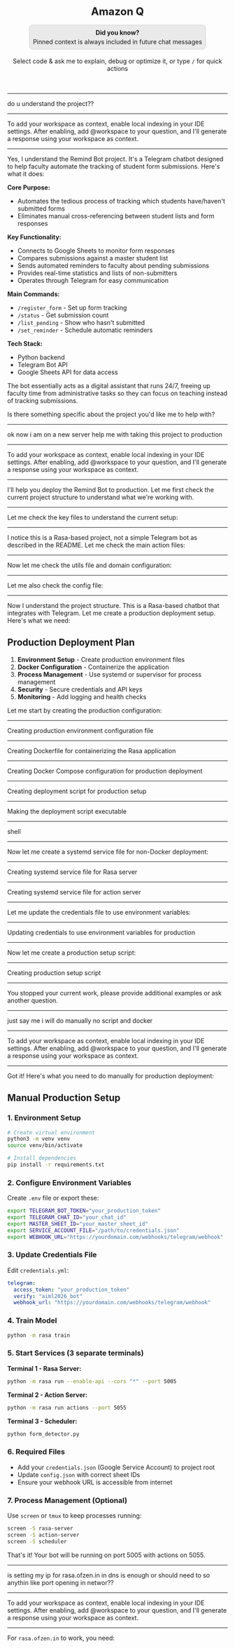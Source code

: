 <div style="display: flex; flex-direction: column; align-items: center; justify-content: center; text-align: center; padding: 200px 0 20px 0;">

<div style="font-size: 24px; margin-bottom: 12px;"><strong>Amazon Q</strong></div>
<div style="background: rgba(128, 128, 128, 0.15); border: 1px solid rgba(128, 128, 128, 0.25); border-radius: 8px; padding: 8px; margin: 4px 0; text-align: center;">
<div style="font-size: 14px; margin-bottom: 4px;"><strong>Did you know?</strong></div>
<div>Pinned context is always included in future chat messages</div>
</div>

Select code & ask me to explain, debug or optimize it, or type `/` for quick actions

</div>

---

do u understand the project??

---


To add your workspace as context, enable local indexing in your IDE settings. After enabling, add @workspace to your question, and I'll generate a response using your workspace as context.

---


Yes, I understand the Remind Bot project. It's a Telegram chatbot designed to help faculty automate the tracking of student form submissions. Here's what it does:

**Core Purpose:**
- Automates the tedious process of tracking which students have/haven't submitted forms
- Eliminates manual cross-referencing between student lists and form responses

**Key Functionality:**
- Connects to Google Sheets to monitor form responses
- Compares submissions against a master student list
- Sends automated reminders to faculty about pending submissions
- Provides real-time statistics and lists of non-submitters
- Operates through Telegram for easy communication

**Main Commands:**
- `/register_form` - Set up form tracking
- `/status` - Get submission count
- `/list_pending` - Show who hasn't submitted
- `/set_reminder` - Schedule automatic reminders

**Tech Stack:**
- Python backend
- Telegram Bot API
- Google Sheets API for data access

The bot essentially acts as a digital assistant that runs 24/7, freeing up faculty time from administrative tasks so they can focus on teaching instead of tracking submissions.

Is there something specific about the project you'd like me to help with?

---

ok now i am on a new server help me with taking this project to production

---


To add your workspace as context, enable local indexing in your IDE settings. After enabling, add @workspace to your question, and I'll generate a response using your workspace as context.

---


I'll help you deploy the Remind Bot to production. Let me first check the current project structure to understand what we're working with.

---


Let me check the key files to understand the current setup:

---


I notice this is a Rasa-based project, not a simple Telegram bot as described in the README. Let me check the main action files:

---


Now let me check the utils file and domain configuration:

---


Let me also check the config file:

---


Now I understand the project structure. This is a Rasa-based chatbot that integrates with Telegram. Let me create a production deployment setup. Here's what we need:

## Production Deployment Plan

1. **Environment Setup** - Create production environment files
2. **Docker Configuration** - Containerize the application
3. **Process Management** - Use systemd or supervisor for process management
4. **Security** - Secure credentials and API keys
5. **Monitoring** - Add logging and health checks

Let me start by creating the production configuration:

---

Creating production environment configuration file

---

Creating Dockerfile for containerizing the Rasa application

---

Creating Docker Compose configuration for production deployment

---

Creating deployment script for production setup

---

Making the deployment script executable

---

shell

---


Now let me create a systemd service file for non-Docker deployment:

---

Creating systemd service file for Rasa server

---

Creating systemd service file for action server

---


Let me update the credentials file to use environment variables:

---

Updating credentials to use environment variables for production

---


Now let me create a production setup script:

---

Creating production setup script

---

You stopped your current work, please provide additional examples or ask another question.

---

just say me i will do manually no script and docker

---


To add your workspace as context, enable local indexing in your IDE settings. After enabling, add @workspace to your question, and I'll generate a response using your workspace as context.

---


Got it! Here's what you need to do manually for production deployment:

## Manual Production Setup

### 1. **Environment Setup**
```bash
# Create virtual environment
python3 -m venv venv
source venv/bin/activate

# Install dependencies
pip install -r requirements.txt
```

### 2. **Configure Environment Variables**
Create `.env` file or export these:
```bash
export TELEGRAM_BOT_TOKEN="your_production_token"
export TELEGRAM_CHAT_ID="your_chat_id"
export MASTER_SHEET_ID="your_master_sheet_id"
export SERVICE_ACCOUNT_FILE="/path/to/credentials.json"
export WEBHOOK_URL="https://yourdomain.com/webhooks/telegram/webhook"
```

### 3. **Update Credentials File**
Edit `credentials.yml`:
```yaml
telegram:
  access_token: "your_production_token"
  verify: "aiml2026_bot"
  webhook_url: "https://yourdomain.com/webhooks/telegram/webhook"
```

### 4. **Train Model**
```bash
python -m rasa train
```

### 5. **Start Services** (3 separate terminals)

**Terminal 1 - Rasa Server:**
```bash
python -m rasa run --enable-api --cors "*" --port 5005
```

**Terminal 2 - Action Server:**
```bash
python -m rasa run actions --port 5055
```

**Terminal 3 - Scheduler:**
```bash
python form_detector.py
```

### 6. **Required Files**
- Add your `credentials.json` (Google Service Account) to project root
- Update `config.json` with correct sheet IDs
- Ensure your webhook URL is accessible from internet

### 7. **Process Management** (Optional)
Use `screen` or `tmux` to keep processes running:
```bash
screen -S rasa-server
screen -S action-server  
screen -S scheduler
```

That's it! Your bot will be running on port 5005 with actions on 5055.

---

is setting my ip for rasa.ofzen.in in dns is enough or should need to so anythin like port opening in networ??

---


To add your workspace as context, enable local indexing in your IDE settings. After enabling, add @workspace to your question, and I'll generate a response using your workspace as context.

---


For `rasa.ofzen.in` to work, you need:

## DNS + Network Setup

### 1. **DNS** ✅ (You mentioned this)
- Point `rasa.ofzen.in` to your server IP

### 2. **Port Configuration** ⚠️ (You need this)
```bash
# Open ports in firewall
sudo ufw allow 80
sudo ufw allow 443
sudo ufw allow 5005
```

### 3. **Reverse Proxy** (Recommended)
Install nginx:
```bash
sudo apt install nginx
```

Create `/etc/nginx/sites-available/rasa.ofzen.in`:
```nginx
server {
    listen 80;
    server_name rasa.ofzen.in;
    
    location / {
        proxy_pass http://localhost:5005;
        proxy_set_header Host $host;
        proxy_set_header X-Real-IP $remote_addr;
    }
}
```

Enable site:
```bash
sudo ln -s /etc/nginx/sites-available/rasa.ofzen.in /etc/nginx/sites-enabled/
sudo nginx -t
sudo systemctl reload nginx
```

### 4. **SSL Certificate** (For HTTPS)
```bash
sudo apt install certbot python3-certbot-nginx
sudo certbot --nginx -d rasa.ofzen.in
```

**Result:** Your webhook URL `https://rasa.ofzen.in/webhooks/telegram/webhook` will work properly.

Without the reverse proxy, you'd need to use `http://rasa.ofzen.in:5005/webhooks/telegram/webhook` and open port 5005 directly.

---

for this project to work does it require??

---


To add your workspace as context, enable local indexing in your IDE settings. After enabling, add @workspace to your question, and I'll generate a response using your workspace as context.

---


For this Remind Bot project to work, you need:

## Required Components

### 1. **Google Cloud Setup**
- Google Cloud Project with APIs enabled:
  - Google Sheets API
  - Google Drive API
  - Google Forms API
- Service Account with `credentials.json`
- Google Sheets with proper sharing permissions

### 2. **Telegram Setup**
- Bot token (you have: `8205206073:AAHV-d3ikOEm6Wy6K7zHXGw3ysbtU6skuog`)
- Chat ID for the group where reminders are sent
- Webhook URL accessible from internet

### 3. **Server Requirements**
- Python 3.8+
- Internet connection
- Domain pointing to server IP
- Ports 80/443 open (for webhook)
- SSL certificate (Telegram requires HTTPS for webhooks)

### 4. **Data Setup**
- Master Google Sheet with student list (Roll, Name columns)
- Form response sheets to track

### 5. **Network**
- DNS: `rasa.ofzen.in` → your server IP ✅
- Firewall: Allow ports 80, 443
- Reverse proxy (nginx) for HTTPS
- SSL certificate for webhook to work

**Bottom line:** Yes, you need the full network setup (DNS + ports + SSL) because Telegram webhooks require HTTPS URLs that are publicly accessible.

---

doo i need to peoxy 5005 to 80(rasa.ofzen.in)

---


To add your workspace as context, enable local indexing in your IDE settings. After enabling, add @workspace to your question, and I'll generate a response using your workspace as context.

---


**Yes, you need to proxy port 5005 to port 80/443.**

Here's why:

- Your webhook URL is `https://rasa.ofzen.in/webhooks/telegram/webhook`
- Rasa runs on port 5005 by default
- HTTPS uses port 443 (HTTP uses port 80)
- Telegram expects the webhook to be accessible via standard HTTPS port

## Nginx Config for `rasa.ofzen.in`:

```nginx
server {
    listen 80;
    listen 443 ssl;
    server_name rasa.ofzen.in;
    
    location / {
        proxy_pass http://localhost:5005;
        proxy_set_header Host $host;
        proxy_set_header X-Real-IP $remote_addr;
    }
}
```

**Flow:**
1. Telegram sends webhook → `https://rasa.ofzen.in/webhooks/telegram/webhook` (port 443)
2. Nginx receives request on port 443
3. Nginx forwards to `localhost:5005` (your Rasa server)
4. Rasa processes and responds

Without the proxy, you'd have to use `https://rasa.ofzen.in:5005/webhooks/telegram/webhook` which requires opening port 5005 directly to the internet (less secure).

---

ok say me how to do it and add ssl cerificate to it

---


To add your workspace as context, enable local indexing in your IDE settings. After enabling, add @workspace to your question, and I'll generate a response using your workspace as context.

---


## Setup Nginx + SSL for rasa.ofzen.in

### 1. **Install Nginx**
```bash
sudo apt update
sudo apt install nginx
```

### 2. **Create Nginx Config**
```bash
sudo nano /etc/nginx/sites-available/rasa.ofzen.in
```

Add this content:
```nginx
server {
    listen 80;
    server_name rasa.ofzen.in;
    
    location / {
        proxy_pass http://localhost:5005;
        proxy_set_header Host $host;
        proxy_set_header X-Real-IP $remote_addr;
        proxy_set_header X-Forwarded-For $proxy_add_x_forwarded_for;
        proxy_set_header X-Forwarded-Proto $scheme;
    }
}
```

### 3. **Enable Site**
```bash
sudo ln -s /etc/nginx/sites-available/rasa.ofzen.in /etc/nginx/sites-enabled/
sudo nginx -t
sudo systemctl reload nginx
```

### 4. **Install Certbot & Get SSL**
```bash
sudo apt install certbot python3-certbot-nginx
sudo certbot --nginx -d rasa.ofzen.in
```

### 5. **Open Firewall**
```bash
sudo ufw allow 'Nginx Full'
sudo ufw allow ssh
sudo ufw enable
```

**Done!** Certbot automatically updates your nginx config to handle HTTPS on port 443 and redirects HTTP to HTTPS.

Your webhook `https://rasa.ofzen.in/webhooks/telegram/webhook` will now work with SSL.

---

do i need to expose 5055??

---


To add your workspace as context, enable local indexing in your IDE settings. After enabling, add @workspace to your question, and I'll generate a response using your workspace as context.

---


**No, don't expose port 5055 to the internet.**

Port 5055 is for the **action server** which only needs to communicate with the Rasa server (port 5005) locally.

## Port Usage:
- **5005** - Rasa server (proxied through nginx to 80/443)
- **5055** - Action server (internal communication only)

## Security Setup:
```bash
# Only allow nginx ports to internet
sudo ufw allow 'Nginx Full'
sudo ufw allow ssh

# Port 5055 stays internal - no firewall rule needed
# Rasa server talks to action server via localhost:5055
```

Your `endpoints.yml` already has the correct internal URL:
```yaml
action_endpoint:
  url: "http://localhost:5055/webhook"
```

**Summary:** Only expose 80/443 (nginx) to internet. Keep 5055 internal for security.

---

server and actions running fine but not working in telegram

---


To add your workspace as context, enable local indexing in your IDE settings. After enabling, add @workspace to your question, and I'll generate a response using your workspace as context.

---


Let's debug the Telegram webhook issue. Check these steps:

## 1. **Test Webhook URL**
```bash
curl -I https://rasa.ofzen.in/webhooks/telegram/webhook
```
Should return `200 OK` or `405 Method Not Allowed` (both are fine).

## 2. **Set Telegram Webhook**
```bash
curl -X POST "https://api.telegram.org/bot8205206073:AAHV-d3ikOEm6Wy6K7zHXGw3ysbtU6skuog/setWebhook" \
     -H "Content-Type: application/json" \
     -d '{"url": "https://rasa.ofzen.in/webhooks/telegram/webhook"}'
```

## 3. **Check Webhook Status**
```bash
curl "https://api.telegram.org/bot8205206073:AAHV-d3ikOEm6Wy6K7zHXGw3ysbtU6skuog/getWebhookInfo"
```

## 4. **Check Rasa Logs**
```bash
# In your Rasa server terminal, look for:
# - Webhook registration messages
# - Incoming message logs
# - Error messages
```

## 5. **Test Bot Response**
Send `/start` to your bot in Telegram and check if:
- Rasa server shows incoming request
- Action server shows any calls
- Bot responds

**Most common issues:**
- SSL certificate not working
- Webhook not set properly
- Firewall blocking requests
- Rasa not running on correct port

What do you see when you test the webhook URL?

---

curl -I https://rasa.ofzen.in/webhooks/telegram/webhook
HTTP/1.1 405 Method Not Allowed
Server: nginx/1.24.0 (Ubuntu)
Date: Sat, 06 Sep 2025 17:17:26 GMT
Content-Type: text/html; charset=utf-8
Content-Length: 777
Connection: keep-alive
Allow: GET, POST
Access-Control-Allow-Origin: *
Access-Control-Expose-Headers: filename
Access-Control-Allow-Credentials: true

---


To add your workspace as context, enable local indexing in your IDE settings. After enabling, add @workspace to your question, and I'll generate a response using your workspace as context.

---


Good! The webhook URL is working (405 is expected for HEAD request). Now set the webhook:

## Set Telegram Webhook
```bash
curl -X POST "https://api.telegram.org/bot8205206073:AAHV-d3ikOEm6Wy6K7zHXGw3ysbtU6skuog/setWebhook" \
     -H "Content-Type: application/json" \
     -d '{"url": "https://rasa.ofzen.in/webhooks/telegram/webhook"}'
```

## Check Webhook Status
```bash
curl "https://api.telegram.org/bot8205206073:AAHV-d3ikOEm6Wy6K7zHXGw3ysbtU6skuog/getWebhookInfo"
```

## If Still Not Working, Check:

1. **Rasa Server Logs** - Look for incoming webhook requests
2. **Test with POST**:
```bash
curl -X POST https://rasa.ofzen.in/webhooks/telegram/webhook \
     -H "Content-Type: application/json" \
     -d '{"message": {"text": "test"}}'
```

3. **Check if bot is added to group** and has proper permissions

Run the webhook setup commands and tell me what response you get.

---

pavan@rasa:~$ curl -X POST &quot;https://api.telegram.org/bot8205206073:AAHV-d3ikOEm6Wy6K7zHXGw3ysbtU6skuog/setWebhook&quot; \
     -H &quot;Content-Type: application/json&quot; \
     -d &#39;{&quot;url&quot;: &quot;https://rasa.ofzen.in/webhooks/telegram/webhook&quot;}&#39;
{&quot;ok&quot;:true,&quot;result&quot;:true,&quot;description&quot;:&quot;Webhook is already set&quot;}pavan@rasa:~$ 
pavan@rasa:~$ 
pavan@rasa:~$ 
pavan@rasa:~$ curl &quot;https://api.telegram.org/bot8205206073:AAHV-d3ikOEm6Wy6K7zHXGw3ysbtU6skuog/getWebhookInfo&quot;
{&quot;ok&quot;:true,&quot;result&quot;:{&quot;url&quot;:&quot;https://rasa.ofzen.in/webhooks/telegram/webhook&quot;,&quot;has_custom_certificate&quot;:false,&quot;pending_update_count&quot;:10,&quot;last_error_date&quot;:1757179101,&quot;last_error_message&quot;:&quot;Wrong response from the webhook: 502 Bad Gateway&quot;,&quot;max_connections&quot;:40,&quot;ip_address&quot;:&quot;13.200.197.253&quot;,&quot;allowed_updates&quot;:[&quot;message&quot;]}}pavan@rasa:~$

---


The issue is clear: **"502 Bad Gateway"** - nginx can't reach your Rasa server on port 5005.

## Check if Rasa is Running on Port 5005:
```bash
sudo netstat -tlnp | grep :5005
# or
curl http://localhost:5005
```

## If Rasa is NOT running on 5005:
```bash
cd /home/pavan/Remind_Bot
source venv/bin/activate
python -m rasa run --enable-api --cors "*" --port 5005
```

## If Rasa IS running, check nginx logs:
```bash
sudo tail -f /var/log/nginx/error.log
```

## Test direct connection:
```bash
curl -X POST http://localhost:5005/webhooks/telegram/webhook \
     -H "Content-Type: application/json" \
     -d '{"message": {"text": "test"}}'
```

**Most likely:** Your Rasa server isn't running or isn't listening on port 5005. Start it and the 502 error should disappear.

What do you see when you check if port 5005 is listening?

---

pavan@rasa:~$ sudo netstat -tlnp | grep :5005
# or
curl http://localhost:5005
tcp        0      0 0.0.0.0:5005            0.0.0.0:*               LISTEN      28787/python3.10    
Hello from Rasa: 3.6.21pavan@rasa:~$ 
pavan@rasa:~$ 
pavan@rasa:~$ 
pavan@rasa:~$ sudo tail -f /var/log/nginx/error.log
2025/09/06 17:07:42 [error] 26896#26896: *9 connect() failed (111: Connection refused) while connecting to upstream, client: 104.164.126.82, server: rasa.ofzen.in, request: &quot;GET / HTTP/1.1&quot;, upstream: &quot;http://127.0.0.1:5005/&quot;, host: &quot;rasa.ofzen.in&quot;
2025/09/06 17:07:42 [error] 26897#26897: *10 connect() failed (111: Connection refused) while connecting to upstream, client: 104.164.126.43, server: rasa.ofzen.in, request: &quot;GET / HTTP/1.1&quot;, upstream: &quot;http://127.0.0.1:5005/&quot;, host: &quot;rasa.ofzen.in&quot;
2025/09/06 17:07:49 [error] 26896#26896: *13 connect() failed (111: Connection refused) while connecting to upstream, client: 107.172.195.197, server: rasa.ofzen.in, request: &quot;GET / HTTP/1.1&quot;, upstream: &quot;http://127.0.0.1:5005/&quot;, host: &quot;rasa.ofzen.in&quot;
2025/09/06 17:11:06 [error] 26896#26896: *20 connect() failed (111: Connection refused) while connecting to upstream, client: 128.192.12.116, server: rasa.ofzen.in, request: &quot;GET / HTTP/1.1&quot;, upstream: &quot;http://127.0.0.1:5005/&quot;, host: &quot;rasa.ofzen.in&quot;
2025/09/06 17:11:34 [error] 26896#26896: *22 connect() failed (111: Connection refused) while connecting to upstream, client: 106.75.129.228, server: rasa.ofzen.in, request: &quot;GET / HTTP/1.1&quot;, upstream: &quot;http://127.0.0.1:5005/&quot;, host: &quot;rasa.ofzen.in&quot;, referrer: &quot;http://102.130.115.75&quot;
2025/09/06 17:12:05 [error] 26896#26896: *24 connect() failed (111: Connection refused) while connecting to upstream, client: 106.75.129.228, server: rasa.ofzen.in, request: &quot;GET /favicon.ico HTTP/1.1&quot;, upstream: &quot;http://127.0.0.1:5005/favicon.ico&quot;, host: &quot;rasa.ofzen.in&quot;, referrer: &quot;https://rasa.ofzen.in&quot;
2025/09/06 17:12:38 [error] 26897#26897: *39 connect() failed (111: Connection refused) while connecting to upstream, client: 106.200.28.31, server: rasa.ofzen.in, request: &quot;GET / HTTP/1.1&quot;, upstream: &quot;http://127.0.0.1:5005/&quot;, host: &quot;rasa.ofzen.in&quot;
2025/09/06 17:12:38 [error] 26897#26897: *39 connect() failed (111: Connection refused) while connecting to upstream, client: 106.200.28.31, server: rasa.ofzen.in, request: &quot;GET /favicon.ico HTTP/1.1&quot;, upstream: &quot;http://127.0.0.1:5005/favicon.ico&quot;, host: &quot;rasa.ofzen.in&quot;, referrer: &quot;https://rasa.ofzen.in/&quot;
2025/09/06 17:12:48 [error] 26897#26897: *43 connect() failed (111: Connection refused) while connecting to upstream, client: 106.75.157.207, server: rasa.ofzen.in, request: &quot;GET / HTTP/1.1&quot;, upstream: &quot;http://127.0.0.1:5005/&quot;, host: &quot;rasa.ofzen.in&quot;, referrer: &quot;https://91.98.112.206&quot;
2025/09/06 17:12:50 [error] 26897#26897: *45 connect() failed (111: Connection refused) while connecting to upstream, client: 106.75.157.207, server: rasa.ofzen.in, request: &quot;GET /favicon.ico HTTP/1.1&quot;, upstream: &quot;http://127.0.0.1:5005/favicon.ico&quot;, host: &quot;rasa.ofzen.in&quot;, referrer: &quot;https://rasa.ofzen.in&quot;
^C
pavan@rasa:~$ 
pavan@rasa:~$ 
pavan@rasa:~$ curl -X POST http://localhost:5005/webhooks/telegram/webhook \
     -H &quot;Content-Type: application/json&quot; \
     -d &#39;{&quot;message&quot;: {&quot;text&quot;: &quot;test&quot;}}&#39;
{&quot;description&quot;:&quot;Internal Server Error&quot;,&quot;status&quot;:500,&quot;message&quot;:&quot;The server encountered an internal error and cannot complete your request.&quot;}pavan@rasa:~$

---


The issue is that nginx is trying to connect to `127.0.0.1:5005` but Rasa is listening on `0.0.0.0:5005`. Also, there's a 500 error from Rasa itself.

## Fix 1: Update Nginx Config
```bash
sudo nano /etc/nginx/sites-available/rasa.ofzen.in
```

Change:
```nginx
proxy_pass http://localhost:5005;
```
To:
```nginx
proxy_pass http://0.0.0.0:5005;
```

Then reload:
```bash
sudo nginx -t
sudo systemctl reload nginx
```

## Fix 2: Check Rasa Server Logs
The 500 error suggests an issue with Rasa. Check what's happening:
```bash
# In your Rasa terminal, look for error messages when you send the test request
```

## Fix 3: Restart Rasa with Proper Host Binding
```bash
cd /home/pavan/Remind_Bot
python -m rasa run --enable-api --cors "*" --port 5005 --host 0.0.0.0
```

Try the nginx config fix first, then test again:
```bash
curl -X POST https://rasa.ofzen.in/webhooks/telegram/webhook \
     -H "Content-Type: application/json" \
     -d '{"message": {"text": "test"}}'
```

---

Enabling coroutine debugging. Loop id 108371657441680.
2025-09-06 17:23:34 DEBUG    aiogram  - Make request: &quot;getMe&quot; with data: &quot;{}&quot; and files &quot;None&quot;
[2025-09-06 17:23:34 +0000] [30482] [ERROR] Exception occurred while handling uri: &#39;http://rasa.ofzen.in/webhooks/telegram/webhook&#39;
Traceback (most recent call last):
  File &quot;handle_request&quot;, line 83, in handle_request
    )
  File &quot;/home/pavan/Remind_Bot/venv/lib/python3.10/site-packages/rasa/core/channels/telegram.py&quot;, line 223, in message
    credentials = await out_channel.get_me()
  File &quot;/home/pavan/Remind_Bot/venv/lib/python3.10/site-packages/aiogram/bot/bot.py&quot;, line 215, in get_me
    result = await self.request(api.Methods.GET_ME, payload)
  File &quot;/home/pavan/Remind_Bot/venv/lib/python3.10/site-packages/aiogram/bot/base.py&quot;, line 208, in request
    return await api.make_request(self.session, self.server, self.__token, method, data, files,
  File &quot;/home/pavan/Remind_Bot/venv/lib/python3.10/site-packages/aiogram/bot/api.py&quot;, line 139, in make_request
    async with session.post(url, data=req, **kwargs) as response:
  File &quot;/home/pavan/Remind_Bot/venv/lib/python3.10/site-packages/aiohttp/client.py&quot;, line 1197, in __aenter__
    self._resp = await self._coro
  File &quot;/home/pavan/Remind_Bot/venv/lib/python3.10/site-packages/aiohttp/client.py&quot;, line 479, in _request
    handle = tm.start()
  File &quot;/home/pavan/Remind_Bot/venv/lib/python3.10/site-packages/aiohttp/helpers.py&quot;, line 660, in start
    return self._loop.call_at(when, self.__call__)
  File &quot;uvloop/loop.pyx&quot;, line 1339, in uvloop.loop.Loop.call_at
  File &quot;uvloop/loop.pyx&quot;, line 1315, in uvloop.loop.Loop.call_later
  File &quot;uvloop/loop.pyx&quot;, line 705, in uvloop.loop.Loop._check_closed
RuntimeError: Event loop is closed

---


To add your workspace as context, enable local indexing in your IDE settings. After enabling, add @workspace to your question, and I'll generate a response using your workspace as context.

---

The error shows an asyncio event loop issue with the Telegram channel. This is a common Rasa + Telegram integration problem.

## Fix: Update Rasa Startup Command

Stop your current Rasa server and restart with:

```bash
cd /home/pavan/Remind_Bot
python -m rasa run --enable-api --cors "*" --port 5005 --connector telegram
```

## Alternative Fix: Use Different Event Loop Policy

If that doesn't work, try:

```bash
export PYTHONPATH=/home/pavan/Remind_Bot:$PYTHONPATH
python -c "
import asyncio
asyncio.set_event_loop_policy(asyncio.DefaultEventLoopPolicy())
import rasa.__main__
" run --enable-api --cors "*" --port 5005
```

## Or Create a Startup Script:

---

Creating a startup script to fix asyncio event loop issues

---


Then run:
```bash
python start_rasa.py
```

Try the first command first - it should resolve the Telegram webhook issue.

---

[31162] [ERROR] Exception occurred while handling uri: &#39;http://rasa.ofzen.in/webhooks/telegram/webhook&#39;
Traceback (most recent call last):
  File &quot;handle_request&quot;, line 83, in handle_request
    )
  File &quot;/home/pavan/Remind_Bot/venv/lib/python3.10/site-packages/rasa/core/channels/telegram.py&quot;, line 223, in message
    credentials = await out_channel.get_me()
  File &quot;/home/pavan/Remind_Bot/venv/lib/python3.10/site-packages/aiogram/bot/bot.py&quot;, line 215, in get_me
    result = await self.request(api.Methods.GET_ME, payload)
  File &quot;/home/pavan/Remind_Bot/venv/lib/python3.10/site-packages/aiogram/bot/base.py&quot;, line 208, in request
    return await api.make_request(self.session, self.server, self.__token, method, data, files,
  File &quot;/home/pavan/Remind_Bot/venv/lib/python3.10/site-packages/aiogram/bot/api.py&quot;, line 139, in make_request
    async with session.post(url, data=req, **kwargs) as response:
  File &quot;/home/pavan/Remind_Bot/venv/lib/python3.10/site-packages/aiohttp/client.py&quot;, line 1197, in __aenter__
    self._resp = await self._coro
  File &quot;/home/pavan/Remind_Bot/venv/lib/python3.10/site-packages/aiohttp/client.py&quot;, line 479, in _request
    handle = tm.start()
  File &quot;/home/pavan/Remind_Bot/venv/lib/python3.10/site-packages/aiohttp/helpers.py&quot;, line 660, in start
    return self._loop.call_at(when, self.__call__)
  File &quot;uvloop/loop.pyx&quot;, line 1339, in uvloop.loop.Loop.call_at
  File &quot;uvloop/loop.pyx&quot;, line 1315, in uvloop.loop.Loop.call_later
  File &quot;uvloop/loop.pyx&quot;, line 705, in uvloop.loop.Loop._check_closed
RuntimeError: Event loop is closed

---

This is a persistent asyncio issue. Let's fix it by downgrading the problematic package and using a different approach:

## Fix 1: Downgrade aiogram
```bash
pip install aiogram==2.25.1
```

## Fix 2: Use the startup script with loop fix
```bash
python start_rasa.py
```

## Fix 3: If still failing, try without uvloop
```bash
pip uninstall uvloop
python -m rasa run --enable-api --cors "*" --port 5005
```

## Fix 4: Alternative - Use REST channel instead of Telegram webhook

Update `credentials.yml`:
```yaml
rest:
  # No configuration needed

telegram:
  access_token: "8205206073:AAHV-d3ikOEm6Wy6K7zHXGw3ysbtU6skuog"
  verify: "aiml2026_bot"
  webhook_url: "https://rasa.ofzen.in/webhooks/telegram/webhook"
```

Then create a simple webhook handler that forwards to REST:

---

Creating a simple Flask bridge to avoid asyncio issues

---


Try Fix 1 first (downgrade aiogram), then restart Rasa. If that doesn't work, we'll use the bridge approach.

---

Enabling coroutine debugging. Loop id 98574110043696.
2025-09-06 17:30:49 DEBUG    aiogram  - Make request: &quot;getMe&quot; with data: &quot;{}&quot; and files &quot;None&quot;
2025-09-06 17:30:49 DEBUG    aiogram  - Response for getMe: [200] &quot;&#39;{&quot;ok&quot;:true,&quot;result&quot;:{&quot;id&quot;:8205206073,&quot;is_bot&quot;:true,&quot;first_name&quot;:&quot;AIML_Bot&quot;,&quot;username&quot;:&quot;aiml2026_bot&quot;,&quot;can_join_groups&quot;:true,&quot;can_read_all_group_messages&quot;:true,&quot;supports_inline_queries&quot;:false,&quot;can_connect_to_business&quot;:false,&quot;has_main_web_app&quot;:false}}&#39;&quot;
[2025-09-06 17:30:49 +0000] [31521] [ERROR] Exception occurred while handling uri: &#39;http://rasa.ofzen.in/webhooks/telegram/webhook&#39;
Traceback (most recent call last):
  File &quot;handle_request&quot;, line 83, in handle_request
    )
  File &quot;/home/pavan/Remind_Bot/venv/lib/python3.10/site-packages/rasa/core/channels/telegram.py&quot;, line 244, in message
    sender_id = msg.chat.id
AttributeError: &#39;NoneType&#39; object has no attribute &#39;id&#39;

---


To add your workspace as context, enable local indexing in your IDE settings. After enabling, add @workspace to your question, and I'll generate a response using your workspace as context.

---


Good progress! The bot token is working now, but there's a message parsing issue. Let's use the bridge approach since Rasa's Telegram integration has compatibility issues.

## Setup the Bridge Solution:

1. **Install Flask:**
```bash
pip install flask
```

2. **Update nginx to route to the bridge:**
```bash
sudo nano /etc/nginx/sites-available/rasa.ofzen.in
```

Change to:
```nginx
server {
    listen 80;
    server_name rasa.ofzen.in;
    
    location /webhooks/telegram/webhook {
        proxy_pass http://localhost:5006;
        proxy_set_header Host $host;
        proxy_set_header X-Real-IP $remote_addr;
    }
    
    location / {
        proxy_pass http://localhost:5005;
        proxy_set_header Host $host;
        proxy_set_header X-Real-IP $remote_addr;
    }
}
```

3. **Reload nginx:**
```bash
sudo nginx -t
sudo systemctl reload nginx
```

4. **Start services in this order:**

**Terminal 1 - Rasa (REST mode):**
```bash
python -m rasa run --enable-api --cors "*" --port 5005
```

**Terminal 2 - Actions:**
```bash
python -m rasa run actions --port 5055
```

**Terminal 3 - Telegram Bridge:**
```bash
python telegram_bridge.py
```

Now test by sending a message to your bot in Telegram. The bridge will handle the webhook and forward to Rasa via REST API.

---

server {
    server_name rasa.ofzen.in;

    location / {
        proxy_pass http://0.0.0.0:5005;
        proxy_set_header Host $host;
        proxy_set_header X-Real-IP $remote_addr;
        proxy_set_header X-Forwarded-For $proxy_add_x_forwarded_for;
        proxy_set_header X-Forwarded-Proto $scheme;
    }

    listen 443 ssl; # managed by Certbot
    ssl_certificate /etc/letsencrypt/live/rasa.ofzen.in/fullchain.pem; # managed by Certbot
    ssl_certificate_key /etc/letsencrypt/live/rasa.ofzen.in/privkey.pem; # managed by Certbot
    include /etc/letsencrypt/options-ssl-nginx.conf; # managed by Certbot
    ssl_dhparam /etc/letsencrypt/ssl-dhparams.pem; # managed by Certbot

}
server {
    if ($host = rasa.ofzen.in) {
        return 301 https://$host$request_uri;
    } # managed by Certbot


    listen 80;
    server_name rasa.ofzen.in;
    return 404; # managed by Certbot


}


now give completly

---


To add your workspace as context, enable local indexing in your IDE settings. After enabling, add @workspace to your question, and I'll generate a response using your workspace as context.

---


Here's the complete nginx configuration:

```nginx
server {
    server_name rasa.ofzen.in;

    location /webhooks/telegram/webhook {
        proxy_pass http://localhost:5006;
        proxy_set_header Host $host;
        proxy_set_header X-Real-IP $remote_addr;
        proxy_set_header X-Forwarded-For $proxy_add_x_forwarded_for;
        proxy_set_header X-Forwarded-Proto $scheme;
    }

    location / {
        proxy_pass http://localhost:5005;
        proxy_set_header Host $host;
        proxy_set_header X-Real-IP $remote_addr;
        proxy_set_header X-Forwarded-For $proxy_add_x_forwarded_for;
        proxy_set_header X-Forwarded-Proto $scheme;
    }

    listen 443 ssl; # managed by Certbot
    ssl_certificate /etc/letsencrypt/live/rasa.ofzen.in/fullchain.pem; # managed by Certbot
    ssl_certificate_key /etc/letsencrypt/live/rasa.ofzen.in/privkey.pem; # managed by Certbot
    include /etc/letsencrypt/options-ssl-nginx.conf; # managed by Certbot
    ssl_dhparam /etc/letsencrypt/ssl-dhparams.pem; # managed by Certbot
}

server {
    if ($host = rasa.ofzen.in) {
        return 301 https://$host$request_uri;
    } # managed by Certbot

    listen 80;
    server_name rasa.ofzen.in;
    return 404; # managed by Certbot
}
```

**Key changes:**
- Telegram webhook routes to port 5006 (bridge)
- Everything else routes to port 5005 (Rasa)
- Changed `0.0.0.0:5005` to `localhost:5005`

After updating, run:
```bash
sudo nginx -t
sudo systemctl reload nginx
```

---

ok next

---


To add your workspace as context, enable local indexing in your IDE settings. After enabling, add @workspace to your question, and I'll generate a response using your workspace as context.

---


Now start the services:

## 1. Install Flask
```bash
pip install flask
```

## 2. Start Services (3 terminals)

**Terminal 1 - Rasa Server:**
```bash
cd /home/pavan/Remind_Bot
source venv/bin/activate
python -m rasa run --enable-api --cors "*" --port 5005
```

**Terminal 2 - Action Server:**
```bash
cd /home/pavan/Remind_Bot
source venv/bin/activate
python -m rasa run actions --port 5055
```

**Terminal 3 - Telegram Bridge:**
```bash
cd /home/pavan/Remind_Bot
source venv/bin/activate
python telegram_bridge.py
```

## 3. Test
Send a message to your bot `@aiml2026_bot` in Telegram. It should now work!

The flow will be:
Telegram → nginx (443) → Bridge (5006) → Rasa (5005) → Actions (5055) → Response back to Telegram

Start all three services and test with your bot.

---

i have send msg from telegram nothing happening

---


To add your workspace as context, enable local indexing in your IDE settings. After enabling, add @workspace to your question, and I'll generate a response using your workspace as context.

---

Let's debug step by step:

## 1. Check if bridge is receiving requests
In your bridge terminal, you should see incoming requests. If not, check:

```bash
# Test bridge directly
curl -X POST https://rasa.ofzen.in/webhooks/telegram/webhook \
     -H "Content-Type: application/json" \
     -d '{"message": {"chat": {"id": 123}, "text": "test"}}'
```

## 2. Check bridge logs
Look at the terminal running `telegram_bridge.py` - any errors or incoming requests?

## 3. Test Rasa REST endpoint
```bash
curl -X POST http://localhost:5005/webhooks/rest/webhook \
     -H "Content-Type: application/json" \
     -d '{"sender": "test", "message": "hello"}'
```

## 4. Check if webhook is set correctly
```bash
curl "https://api.telegram.org/bot8205206073:AAHV-d3ikOEm6Wy6K7zHXGw3ysbtU6skuog/getWebhookInfo"
```

## 5. Add debug to bridge
Update `telegram_bridge.py` to add logging:

---

Adding debug logging to the bridge

---


Restart the bridge and try again. What do you see in each terminal?

---

pavan@rasa:~$ # Test bridge directly
curl -X POST https://rasa.ofzen.in/webhooks/telegram/webhook \
     -H &quot;Content-Type: application/json&quot; \
     -d &#39;{&quot;message&quot;: {&quot;chat&quot;: {&quot;id&quot;: 123}, &quot;text&quot;: &quot;test&quot;}}&#39;
{&quot;status&quot;:&quot;ok&quot;}
pavan@rasa:~$ curl -X POST http://localhost:5005/webhooks/rest/webhook \
     -H &quot;Content-Type: application/json&quot; \
     -d &#39;{&quot;sender&quot;: &quot;test&quot;, &quot;message&quot;: &quot;hello&quot;}&#39;
{&quot;description&quot;:&quot;Not Found&quot;,&quot;status&quot;:404,&quot;message&quot;:&quot;Requested URL /webhooks/rest/webhook not found&quot;}pavan@rasa:~$ 
pavan@rasa:~$ 
pavan@rasa:~$ curl &quot;https://api.telegram.org/bot8205206073:AAHV-d3ikOEm6Wy6K7zHXGw3ysbtU6skuog/getWebhookInfo&quot;
{&quot;ok&quot;:true,&quot;result&quot;:{&quot;url&quot;:&quot;https://rasa.ofzen.in/webhooks/telegram/webhook&quot;,&quot;has_custom_certificate&quot;:false,&quot;pending_update_count&quot;:17,&quot;last_error_date&quot;:1757180286,&quot;last_error_message&quot;:&quot;Wrong response from the webhook: 502 Bad Gateway&quot;,&quot;max_connections&quot;:40,&quot;ip_address&quot;:&quot;13.200.197.253&quot;,&quot;allowed_updates&quot;:[&quot;message&quot;]}}pavan@rasa:~$

---

The issue is that Rasa doesn't have the REST webhook endpoint. Let's fix this:

## 1. Update credentials.yml to enable REST channel:

---

Adding REST channel to credentials

---


## 2. Restart Rasa server:
```bash
# Stop current Rasa server (Ctrl+C)
# Then restart:
python -m rasa run --enable-api --cors "*" --port 5005
```

## 3. Test REST endpoint again:
```bash
curl -X POST http://localhost:5005/webhooks/rest/webhook \
     -H "Content-Type: application/json" \
     -d '{"sender": "test", "message": "hello"}'
```

This should now return a proper response instead of 404. Once this works, the bridge will be able to communicate with Rasa properly.

---

pavan@rasa:~$ curl -X POST http://localhost:5005/webhooks/rest/webhook \
     -H &quot;Content-Type: application/json&quot; \
     -d &#39;{&quot;sender&quot;: &quot;test&quot;, &quot;message&quot;: &quot;hello&quot;}&#39;
[{&quot;recipient_id&quot;:&quot;test&quot;,&quot;text&quot;:&quot;Hello! How can I help you today?&quot;}]pavan@rasa:~$

---


To add your workspace as context, enable local indexing in your IDE settings. After enabling, add @workspace to your question, and I'll generate a response using your workspace as context.

---


Perfect! Rasa is working. Now let's test the full flow:

## 1. Test the bridge with a real message:
```bash
curl -X POST https://rasa.ofzen.in/webhooks/telegram/webhook \
     -H "Content-Type: application/json" \
     -d '{"message": {"chat": {"id": 123}, "text": "hello"}}'
```

## 2. Check bridge terminal for logs
You should see the debug output showing the received webhook.

## 3. If the bridge is working, the issue might be Telegram's pending updates
Clear the webhook queue:
```bash
curl -X POST "https://api.telegram.org/bot8205206073:AAHV-d3ikOEm6Wy6K7zHXGw3ysbtU6skuog/deleteWebhook"
```

Then set it again:
```bash
curl -X POST "https://api.telegram.org/bot8205206073:AAHV-d3ikOEm6Wy6K7zHXGw3ysbtU6skuog/setWebhook" \
     -H "Content-Type: application/json" \
     -d '{"url": "https://rasa.ofzen.in/webhooks/telegram/webhook"}'
```

## 4. Test by sending a message to your bot
Send "hello" to `@aiml2026_bot` in Telegram.

What do you see in the bridge terminal when you run the curl test?

---

how not to run it contionusly

---


To add your workspace as context, enable local indexing in your IDE settings. After enabling, add @workspace to your question, and I'll generate a response using your workspace as context.

---


To run the services in the background without keeping terminals open:

## Option 1: Using `screen` (Recommended)
```bash
# Start Rasa server
screen -S rasa-server
cd /home/pavan/Remind_Bot && source venv/bin/activate
python -m rasa run --enable-api --cors "*" --port 5005
# Press Ctrl+A then D to detach

# Start Action server
screen -S action-server
cd /home/pavan/Remind_Bot && source venv/bin/activate
python -m rasa run actions --port 5055
# Press Ctrl+A then D to detach

# Start Bridge
screen -S telegram-bridge
cd /home/pavan/Remind_Bot && source venv/bin/activate
python telegram_bridge.py
# Press Ctrl+A then D to detach
```

**To check/manage screens:**
```bash
screen -ls                    # List all screens
screen -r rasa-server        # Reattach to a screen
screen -S rasa-server -X quit # Kill a screen
```

## Option 2: Using `nohup`
```bash
cd /home/pavan/Remind_Bot
source venv/bin/activate

nohup python -m rasa run --enable-api --cors "*" --port 5005 > rasa.log 2>&1 &
nohup python -m rasa run actions --port 5055 > actions.log 2>&1 &
nohup python telegram_bridge.py > bridge.log 2>&1 &
```

**To stop nohup processes:**
```bash
pkill -f "rasa run"
pkill -f "telegram_bridge"
```

Screen is better for debugging since you can easily check logs.

---

can i use pm2??

---


To add your workspace as context, enable local indexing in your IDE settings. After enabling, add @workspace to your question, and I'll generate a response using your workspace as context.

---

Yes! PM2 is excellent for this. Here's how:

## 1. Install PM2
```bash
npm install -g pm2
```

## 2. Create PM2 ecosystem file:

---

Creating PM2 ecosystem configuration for all services

---


## 3. Start all services:
```bash
cd /home/pavan/Remind_Bot
pm2 start ecosystem.config.js
```

## 4. Useful PM2 commands:
```bash
pm2 status                    # Check status
pm2 logs                      # View all logs
pm2 logs rasa-server         # View specific app logs
pm2 restart all              # Restart all apps
pm2 stop all                 # Stop all apps
pm2 delete all               # Delete all apps
pm2 monit                    # Real-time monitoring
pm2 startup                  # Auto-start on boot
pm2 save                     # Save current processes
```

PM2 will auto-restart if any service crashes and provides excellent monitoring!

---

my commands are
source venv/bin/activate

rasa run --enable-api --cors &#39;*&#39; --debug
rasa run actions
python3 telegram_bridge.py

i am using python3.10

---

Updating PM2 config to match your exact commands

---


Now start with PM2:

```bash
cd /home/pavan/Remind_Bot
pm2 start ecosystem.config.js
```

**PM2 Commands:**
```bash
pm2 status                    # Check all services
pm2 logs                      # View all logs  
pm2 logs rasa-server         # View specific logs
pm2 restart all              # Restart all
pm2 stop all                 # Stop all
pm2 delete all               # Remove all
```

The config now matches your exact commands with python3 and debug mode enabled.